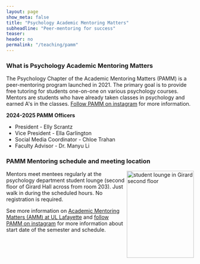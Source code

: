 ```yaml
---
layout: page
show_meta: false
title: "Psychology Academic Mentoring Matters"
subheadline: "Peer-mentoring for success"
teaser: 
header: no
permalink: "/teaching/pamm"
---
```



### What is Psychology Academic Mentoring Matters

The Psychology Chapter of the Academic Mentoring Matters (PAMM) is a peer-mentoring program launched in 2021. The primary goal is to provide free tutoring for students one-on-one on various psychology courses. Mentors are students who have already taken classes in psychology and earned A's in the classes. [Follow PAMM on instagram](https://www.instagram.com/pamm_ul/) for more information.

**2024-2025 PAMM Officers**

* President - Elly Scrantz
* Vice President - Ella Garlington
* Social Media Coordinator - Chloe Trahan
* Faculty Advisor - Dr. Manyu Li

### PAMM Mentoring schedule and meeting location

<img align="right" src="https://github.com/manyu26/daisolab/blob/master/images/PXL_20221103_164246477.jpg?raw=true" alt="student lounge in Girard second floor" itemprop="image" width="180" height="233.5">

Mentors meet mentees regularly at the psychology department student lounge (second floor of Girard Hall across from room 203). Just walk in during the scheduled hours. No registration is required. 

See more information on <a href="https://advance.louisiana.edu/node/120" target="_blank">Academic Mentoring Matters (AMM) at UL Lafayette</a> and [follow PAMM on instagram](https://www.instagram.com/pamm_ul/) for more information about start date of the semester and schedule. 
